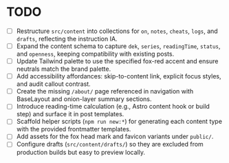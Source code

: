 # TODO

- [ ] Restructure `src/content` into collections for `on`, `notes`, `cheats`, `logs`, and `drafts`, reflecting the instruction IA.
- [ ] Expand the content schema to capture `dek`, `series`, `readingTime`, `status`, and `openness`, keeping compatibility with existing posts.
- [ ] Update Tailwind palette to use the specified fox-red accent and ensure neutrals match the brand palette.
- [ ] Add accessibility affordances: skip-to-content link, explicit focus styles, and audit callout contrast.
- [ ] Create the missing `/about/` page referenced in navigation with BaseLayout and onion-layer summary sections.
- [ ] Introduce reading-time calculation (e.g., Astro content hook or build step) and surface it in post templates.
- [ ] Scaffold helper scripts (`npm run new:*`) for generating each content type with the provided frontmatter templates.
- [ ] Add assets for the fox head mark and favicon variants under `public/`.
- [ ] Configure drafts (`src/content/drafts/`) so they are excluded from production builds but easy to preview locally.
